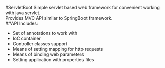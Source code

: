 #ServletBoot
Simple servlet based web framework for convenient working with java servlet.<br>
Provides MVC API similar to SpringBoot framework.<br>
##API Includes:
* Set of annotations to work with
* IoC container
* Controller classes support
* Means of setting mapping for http requests
* Means of binding web parameters
* Setting application with properties files